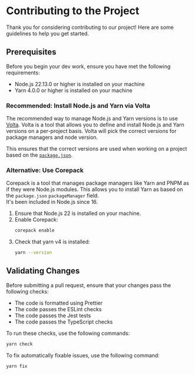 # Contributing to the Project

Thank you for considering contributing to our project! Here are some guidelines to help you get started.

## Prerequisites

Before you begin your dev work, ensure you have met the following requirements:

- Node.js 22.13.0 or higher is installed on your machine
- Yarn 4.0.0 or higher is installed on your machine

### Recommended: Install Node.js and Yarn via Volta

The recommended way to manage Node.js and Yarn versions is to use [Volta](https://volta.sh). Volta is a tool that allows you to define and install Node.js and Yarn versions on a per-project basis.
Volta will pick the correct versions for package managers and node version.

This ensures that the correct versions are used when working on a project based on the [`package.json`](https://github.com/secustor/backstage-plugins/blob/main/package.json#L8-L11).

### Alternative: Use Corepack

Corepack is a tool that manages package managers like Yarn and PNPM as if they were Node.js modules. This allows you to install Yarn as based on the `package.json` `packageManager` field.  
It's been included in Node.js since 16.

1. Ensure that Node.js 22 is installed on your machine.
1. Enable Corepack:
   ```sh
   corepack enable
   ```
1. Check that yarn v4 is installed:
   ```sh
   yarn --version
   ```

## Validating Changes

Before submitting a pull request, ensure that your changes pass the following checks:

- The code is formatted using Prettier
- The code passes the ESLint checks
- The code passes the Jest tests
- The code passes the TypeScript checks

To run these checks, use the following commands:

```sh
yarn check
```

To fix automatically fixable issues, use the following command:

```sh
yarn fix
```
